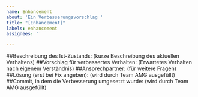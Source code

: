 ```yaml
---
name: Enhancement
about: 'Ein Verbesserungsvorschlag '
title: "[Enhancement]"
labels: enhancement
assignees: ''

---
```


##Beschreibung des Ist-Zustands:
(kurze Beschreibung des aktuellen Verhaltens)
##Vorschlag für verbessertes Verhalten:
(Erwartetes Verhalten nach eigenem Verständnis)
##Ansprechpartner:
(für weitere Fragen)
##Lösung (erst bei Fix angeben):
(wird durch Team AMG ausgefüllt)
##Commit, in dem die Verbesserung umgesetzt wurde:
(wird durch Team AMG ausgefüllt)
